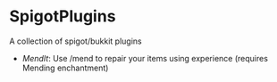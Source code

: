 # SpigotPlugins
A collection of spigot/bukkit plugins

* *MendIt*: Use /mend to repair your items using experience (requires Mending enchantment)

